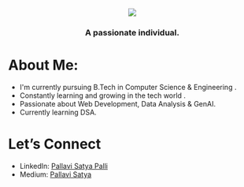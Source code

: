 <!--<h1 align="center">
    <img src="https://readme-typing-svg.herokuapp.com/?font=Righteous&size=35&center=true&vCenter=true&width=700&height=70&duration=4100&lines=Heya+Everyone!+I'm+Pallavi+Satya;"/>
</h1>
    

<h1 align="center">
    <img src="https://readme-typing-svg.herokuapp.com/?font=Righteous&size=35&center=true&vCenter=true&width=700&height=70&duration=4100&lines=Heya+Everyone!+I'm+Pallavi+Satya;&color=556B2F"/>
</h1>-->
<!--<h1 align="center">
    <img src="https://readme-typing-svg.herokuapp.com/?font=Righteous&size=35&center=true&vCenter=true&width=700&height=70&duration=4100&lines=Heya+Everyone!+I'm+Pallavi+Satya;&color=3D5C1B"/>
</h1>-->
<!--<h1 align="center"> 
  <img src="https://readme-typing-svg.herokuapp.com/?font=Righteous&size=35&center=true&vCenter=true&width=700&height=70&duration=4100&lines=Heya+Everyone!+I'm+Pallavi+Satya;&color=556B2F"/>
</h1>-->
<!--<h1 align="center"> 
  <img src="https://readme-typing-svg.herokuapp.com/?font=Righteous&size=35&center=true&vCenter=true&width=700&height=70&duration=4100&lines=Heya+Everyone!+I'm+Pallavi+Satya;&color=228B22"/>
</h1>-->
<h1 align="center"> 
  <img src="https://readme-typing-svg.herokuapp.com/?font=Righteous&size=35&center=true&vCenter=true&width=700&height=70&duration=4100&lines=Heya+Everyone!+I'm+Pallavi+Satya;&color=FFC5C5"/>
</h1>

<h3 align="center">A passionate individual.</h3>



#  About Me:

-  I'm currently pursuing B.Tech in Computer Science & Engineering .
-  Constantly learning and growing in the tech world .
-  Passionate about Web Development, Data Analysis & GenAI.
-  Currently learning DSA.

<!--
[![Your GitHub Stats](https://github-readme-stats.vercel.app/api?username=PallaviSatya&show_icons=true&theme=tokyonight)]()  -->


#  Let’s Connect
- LinkedIn: [Pallavi Satya Palli](https://www.linkedin.com/in/pallavi-satya-palli-99401228b/)
-  Medium: [Pallavi Satya](https://medium.com/@pallavisatyapalli) 


